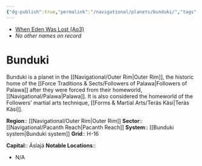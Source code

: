 ```yaml
---
{"dg-publish":true,"permalink":"/navigational/planets/bunduki/","tags":["map","planet","outerrim","pacanth"]}
---
```


- [When Eden Was Lost (Ao3)](https://archiveofourown.org/works/19334440/chapters/45992584)
- *No other names on record*
# Bunduki

Bunduki is a planet in the [[Navigational/Outer Rim\|Outer Rim]], the historic home of the [[Force Traditions & Sects/Followers of Palawa\|Followers of Palawa]] after they were forced from their homeworld, [[Navigational/Palawa\|Palawa]]. It is also considered the homeworld of the Followers' martial arts technique, [[Forms & Martial Arts/Teräs Käsi\|Teräs Käsi]].

**Region**::  [[Navigational/Outer Rim\|Outer Rim]]
**Sector**::  [[Navigational/Pacanth Reach\|Pacanth Reach]]
**System**::  [[Bunduki system\|Bunduki system]]
**Grid**::  H-16

**Capital**::  Äslajä
**Notable Locations**::
- N/A
